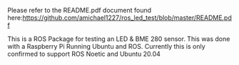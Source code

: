Please refer to the README.pdf document found here:https://github.com/amichael1227/ros_led_test/blob/master/README.pdf



This is a ROS Package for testing an LED & BME 280 sensor. This was done with a Raspberry Pi Running Ubuntu and ROS. Currently this is only confirmed to support ROS Noetic and Ubuntu 20.04
